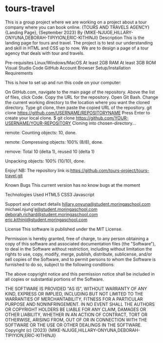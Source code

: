 # tours-travel
This is a group project where we are working on a project about a tour company where you can book online.
{TOURS AND TRAVELS AGENCY}
{Landing Page}, {September 2023}
By {MIKE-NJUGE,HILLARY-ONYUNA,DEBORAH-TIPIYION,ERIC-KITHINJI}
Description
This is the landing page for tours and travel. The project is to test our understanding and skill in HTML and CSS up to now. We are to design a page of a tour agency  that deals with tour and travels.


Pre-requisites
Linux/Windows/MacOS
At least 2GB RAM
At least 3GB ROM
Visual Studio Code
GitHub Account
Browser
Setup/Installation Requirements

This is how to set up and run this code on your computer:

On GitHub.com, navigate to the main page of the repository.
Above the list of files, click Code.
Copy the URL for the repository.
Open Git Bash.
Change the current working directory to the location where you want the cloned directory.
Type git clone, then paste the copied URL of the repository. git clone https://github.com/USERNAME/REPOSITORYNAME
Press Enter to create your local clone.
$ git clone https://github.com/YOUR-USERNAME/YOUR-REPOSITORY
Cloning into chosen-directory...

remote: Counting objects: 10, done.

remote: Compressing objects: 100% (8/8), done.

remove: Total 10 (delta 1), reused 10 (delta 1)

Unpacking objects: 100% (10/10), done.

Enjoy!
NB: The repository link is:https://github.com/tours-project/tours-travel.git

Known Bugs
This current version has no know bugs at the moment

Technologies Used
HTML5
CSS3
Javascript

Support and contact details
hillary.onyuna@student.moringaschool.com
michael.njung'e@student.moringaschool.com
deborah.richard@student.moringaschool.com
eric.kithinji@student.moringaschool.com

License
This software is published under the MIT License.

Permission is hereby granted, free of charge, to any person obtaining
a copy of this software and associated documentation files (the
"Software"), to deal in the Software without restriction, including
without limitation the rights to use, copy, modify, merge, publish,
distribute, sublicense, and/or sell copies of the Software, and to
permit persons to whom the Software is furnished to do so, subject to
the following conditions:

The above copyright notice and this permission notice shall be
included in all copies or substantial portions of the Software.

THE SOFTWARE IS PROVIDED "AS IS", WITHOUT WARRANTY OF ANY KIND,
EXPRESS OR IMPLIED, INCLUDING BUT NOT LIMITED TO THE WARRANTIES OF
MERCHANTABILITY, FITNESS FOR A PARTICULAR PURPOSE AND
NONINFRINGEMENT. IN NO EVENT SHALL THE AUTHORS OR COPYRIGHT HOLDERS BE
LIABLE FOR ANY CLAIM, DAMAGES OR OTHER LIABILITY, WHETHER IN AN ACTION
OF CONTRACT, TORT OR OTHERWISE, ARISING FROM, OUT OF OR IN CONNECTION
WITH THE SOFTWARE OR THE USE OR OTHER DEALINGS IN THE SOFTWARE.
Copyright (c) {2023} {MIKE-NJUGE,HILLARY-ONYUNA,DEBORAH-TIPIYION,ERIC-KITHINJI}

